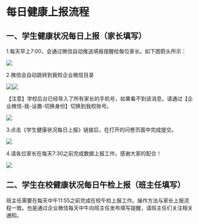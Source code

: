 # 每日健康上报流程

## 一、学生健康状况每日上报（家长填写）

1.每天早上7:00，会通过微信自动推送填报提醒给每位家长。如下图箭头所示：

![](file:///C:\Users\Administrator\AppData\Local\Temp\ksohtml3436\wps1.jpg)

2.微信会自动跳转到我校企业微信目录

![](file:///C:\Users\Administrator\AppData\Local\Temp\ksohtml3436\wps2.jpg)![](file:///C:\Users\Administrator\AppData\Local\Temp\ksohtml3436\wps3.jpg)

【注意】学校后台已经导入了所有家长的手机号，如果看不到该消息，请通过【企业微信-我-设置-切换身份】切换到我校账号。

![](file:///C:\Users\Administrator\AppData\Local\Temp\ksohtml3436\wps4.jpg)

3.点击《学生健康状况每日上报》链接后，在打开的问卷页面中完成提交。

![](file:///C:\Users\Administrator\AppData\Local\Temp\ksohtml3436\wps5.jpg)

4.请各位家长在每天7:30之前完成数据上报工作，感谢大家的配合！

![](file:///C:\Users\Administrator\AppData\Local\Temp\ksohtml3436\wps6.jpg)

## 二、学生在校健康状况每日午检上报（班主任填写）

班主任需要在每天中午11:55之前完成在校午检上报工作。操作方法与家长上报流程一致。也是通过企业微信每天中午向班主任发布填写提醒，请班主任们关注相关通知。


